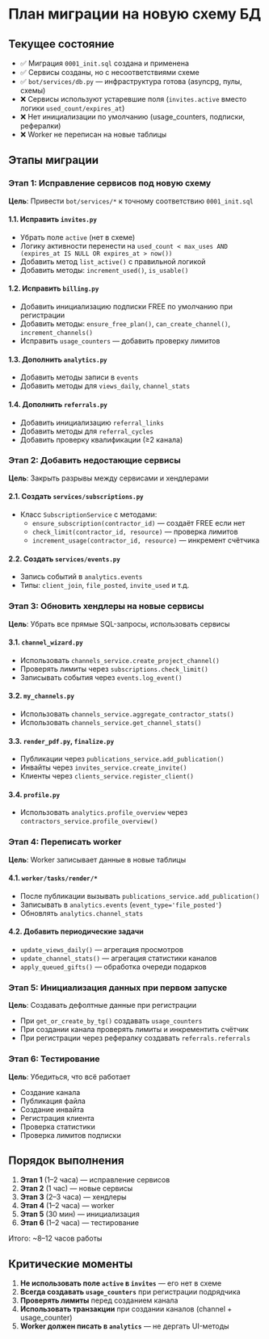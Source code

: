 # План миграции на новую схему БД

## Текущее состояние
- ✅ Миграция `0001_init.sql` создана и применена
- ✅ Сервисы созданы, но с несоответствиями схеме
- ✅ `bot/services/db.py` — инфраструктура готова (asyncpg, пулы, схемы)
- ❌ Сервисы используют устаревшие поля (`invites.active` вместо логики `used_count/expires_at`)
- ❌ Нет инициализации по умолчанию (usage_counters, подписки, рефералки)
- ❌ Worker не переписан на новые таблицы

## Этапы миграции

### Этап 1: Исправление сервисов под новую схему
**Цель**: Привести `bot/services/*` к точному соответствию `0001_init.sql`

#### 1.1. Исправить `invites.py`
- Убрать поле `active` (нет в схеме)
- Логику активности перенести на `used_count < max_uses AND (expires_at IS NULL OR expires_at > now())`
- Добавить метод `list_active()` с правильной логикой
- Добавить методы: `increment_used()`, `is_usable()`

#### 1.2. Исправить `billing.py`
- Добавить инициализацию подписки FREE по умолчанию при регистрации
- Добавить методы: `ensure_free_plan()`, `can_create_channel()`, `increment_channels()`
- Исправить `usage_counters` — добавить проверку лимитов

#### 1.3. Дополнить `analytics.py`
- Добавить методы записи в `events`
- Добавить методы для `views_daily`, `channel_stats`

#### 1.4. Дополнить `referrals.py`
- Добавить инициализацию `referral_links`
- Добавить методы для `referral_cycles`
- Добавить проверку квалификации (≥2 канала)

### Этап 2: Добавить недостающие сервисы
**Цель**: Закрыть разрывы между сервисами и хендлерами

#### 2.1. Создать `services/subscriptions.py`
- Класс `SubscriptionService` с методами:
  - `ensure_subscription(contractor_id)` — создаёт FREE если нет
  - `check_limit(contractor_id, resource)` — проверка лимитов
  - `increment_usage(contractor_id, resource)` — инкремент счётчика

#### 2.2. Создать `services/events.py`
- Запись событий в `analytics.events`
- Типы: `client_join`, `file_posted`, `invite_used` и т.д.

### Этап 3: Обновить хендлеры на новые сервисы
**Цель**: Убрать все прямые SQL-запросы, использовать сервисы

#### 3.1. `channel_wizard.py`
- Использовать `channels_service.create_project_channel()`
- Проверять лимиты через `subscriptions.check_limit()`
- Записывать события через `events.log_event()`

#### 3.2. `my_channels.py`
- Использовать `channels_service.aggregate_contractor_stats()`
- Использовать `channels_service.get_channel_stats()`

#### 3.3. `render_pdf.py`, `finalize.py`
- Публикации через `publications_service.add_publication()`
- Инвайты через `invites_service.create_invite()`
- Клиенты через `clients_service.register_client()`

#### 3.4. `profile.py`
- Использовать `analytics.profile_overview` через `contractors_service.profile_overview()`

### Этап 4: Переписать worker
**Цель**: Worker записывает данные в новые таблицы

#### 4.1. `worker/tasks/render/*`
- После публикации вызывать `publications_service.add_publication()`
- Записывать в `analytics.events` (`event_type='file_posted'`)
- Обновлять `analytics.channel_stats`

#### 4.2. Добавить периодические задачи
- `update_views_daily()` — агрегация просмотров
- `update_channel_stats()` — агрегация статистики каналов
- `apply_queued_gifts()` — обработка очереди подарков

### Этап 5: Инициализация данных при первом запуске
**Цель**: Создавать дефолтные данные при регистрации

- При `get_or_create_by_tg()` создавать `usage_counters`
- При создании канала проверять лимиты и инкрементить счётчик
- При регистрации через рефералку создавать `referrals.referrals`

### Этап 6: Тестирование
**Цель**: Убедиться, что всё работает

- Создание канала
- Публикация файла
- Создание инвайта
- Регистрация клиента
- Проверка статистики
- Проверка лимитов подписки

## Порядок выполнения

1. **Этап 1** (1–2 часа) — исправление сервисов
2. **Этап 2** (1 час) — новые сервисы
3. **Этап 3** (2–3 часа) — хендлеры
4. **Этап 4** (1–2 часа) — worker
5. **Этап 5** (30 мин) — инициализация
6. **Этап 6** (1–2 часа) — тестирование

Итого: ~8–12 часов работы

## Критические моменты

1. **Не использовать поле `active` в `invites`** — его нет в схеме
2. **Всегда создавать `usage_counters`** при регистрации подрядчика
3. **Проверять лимиты** перед созданием канала
4. **Использовать транзакции** при создании каналов (channel + usage_counter)
5. **Worker должен писать в `analytics`** — не дергать UI-методы
